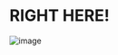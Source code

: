 # RIGHT HERE!
![image](https://github.com/user-attachments/assets/026ae4c4-0e67-4cb8-ada6-78de38561db7)

